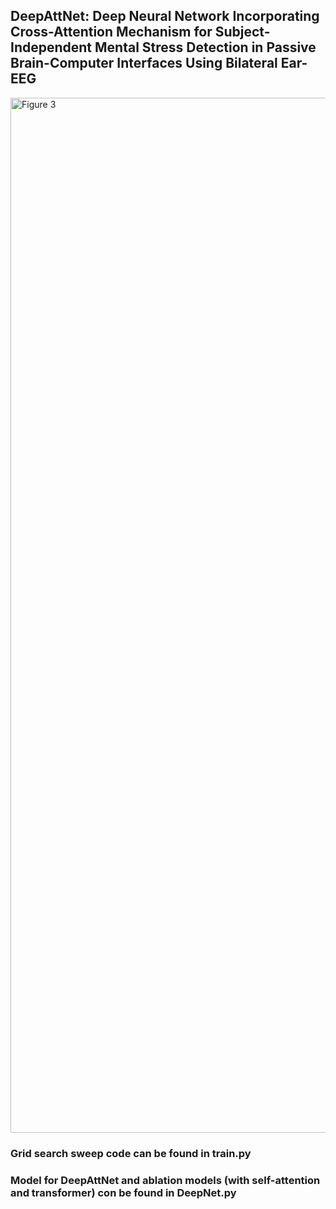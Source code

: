 ## DeepAttNet: Deep Neural Network Incorporating Cross-Attention Mechanism for Subject-Independent Mental Stress Detection in Passive Brain-Computer Interfaces Using Bilateral Ear-EEG
<img width="4400" height="1656" alt="Figure 3" src="https://github.com/user-attachments/assets/5b605f0b-b5b3-4561-af0d-f24bca10e123" />

### Grid search sweep code can be found in train.py
### Model for DeepAttNet and ablation models (with self-attention and transformer) con be found in DeepNet.py
